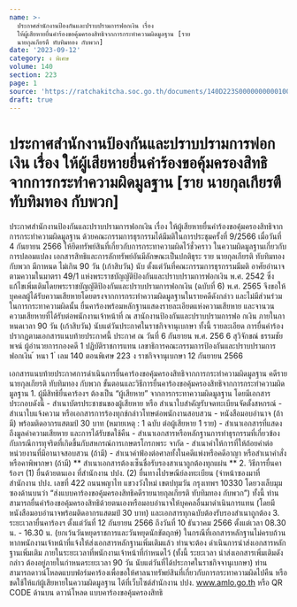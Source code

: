 ```yaml
---
name: >-
  ประกาศสำนักงานป้องกันและปราบปรามการฟอกเงิน เรื่อง
  ให้ผู้เสียหายยื่นคำร้องขอคุ้มครองสิทธิจากการกระทำความผิดมูลฐาน [ราย
  นายกุลเกียรตื ทับทิมทอง กับพวก]
date: '2023-09-12'
category: ง พิเศษ
volume: 140
section: 223
page: 1
source: 'https://ratchakitcha.soc.go.th/documents/140D223S0000000000100.pdf'
draft: true
---
```


# ประกาศสำนักงานป้องกันและปราบปรามการฟอกเงิน เรื่อง ให้ผู้เสียหายยื่นคำร้องขอคุ้มครองสิทธิจากการกระทำความผิดมูลฐาน [ราย นายกุลเกียรตื ทับทิมทอง กับพวก]

ประกาศสำนักงานป้องกันและปราบปรามการฟอกเงิน เรื่อง ให้ผู้เสียหายยื่นคำร้องขอคุ้มครองสิทธิจากการกระทำความผิดมูลฐาน ด้วยคณะกรรมการธุรกรรมได้มีมติในการประชุมครั้งที่ 9/2566 เมื่อวันที่ 4 กันยายน 2566 ให้ยึดทรัพย์สินที่เกี่ยวกับการกระทาความผิดไว้ชั่วคราว ในความผิดมูลฐานเกี่ยวกับการปลอมแปลง เอกสารสิทธิและการลักทรัพย์อันมีลักษณะเป็นปกติธุระ ราย นายกุลเกียรติ ทับทิมทอง กับพวก มีกาหนด ไม่เกิน 90 วัน (เก้าสิบวัน) นับ ตั้งแต่วันที่คณะกรรมการธุรกรรมมีมติ อาศัยอำนาจตามความในมาตรา 49/1 แห่งพระราชบัญญัติป้องกันและปราบปรามการฟอกเงิน พ.ศ. 2542 ซึ่งแก้ไขเพิ่มเติมโดยพระราชบัญญัติป้องกันและปราบปรามการฟอกเงิน (ฉบับที่ 6) พ.ศ. 2565 จึงขอให้บุคคลผู้ได้รับความเสียหายโดยตรงจากการกระทำความผิดมูลฐานในรายคดีดังกล่าว และไม่มีส่วนร่วมในการกระทาความผิดนั้น ยื่นคาร้องพร้อมหลักฐานแสดงรายละเอียดแห่งความเสียหาย และจานวนความเสียหายที่ได้รับต่อพนักงานเจ้าหน้าที่ ณ สานักงานป้องกันและปราบปรามการฟอ กเงิน ภายในกาหนดเวลา 90 วัน (เก้าสิบวัน) นับแต่วันประกาศในราชกิจจานุเบกษา ทั้งนี้ รายละเอียด การยื่นคำร้องปรากฏตามเอกสารแนบท้ายประกาศนี้ ประกาศ ณ วันที่ 6 กันยายน พ.ศ. 256 6 สุวิจักขณ์ ธรรมชัยพจน์ ผู้อำนวยการกองคดี 1 ปฏิบัติราชการแทน เลขาธิการคณะกรรมการป้องกันและปราบปรามการฟอกเงิน ้ หนา 1 ่ เลม 140 ตอนพิเศษ 223 ง ราชกิจจานุเบกษา 12 กันยายน 2566

เอกสารแนบท้ายประกาศการดำเนินการยื่นคาร้องขอคุ้มครองสิทธิจากการกระทำความผิดมูลฐาน คดีรายนายกุลเกียรติ ทับทิมทอง กับพวก ขั้นตอนและวิธีการยื่นคาร้องขอคุ้มครองสิทธิจากการกระทำความผิดมูลฐาน 1. ผู้มีสิทธิยื่นคาร้องฯ ต้องเป็น “ผู้เสียหาย” จากการกระทาความผิดมูลฐาน โดยมีเอกสารประกอบดังนี้ - สำเนาบัตรประชาชนของผู้เสียหาย หรือ สำเนาใบสำคัญรับจดทะเบียนจัดตั้งสหกรณ์ - สำเนาใบแจ้งความ หรือเอกสารการร้องทุกข์กล่าวโทษต่อพนักงานสอบสวน - หนังสือมอบอำนาจ (ถ้ามี) พร้อมติดอากรแสตมป์ 30 บาท (หมายเหตุ : 1 ฉบับ ต่อผู้เสียหาย 1 ราย) - สำเนาเอกสารที่แสดงถึงมูลค่าความเสียหาย และการได้รับชดใช้คืน - สำเนาเอกสารหรือหลักฐานการทำธุรกรรมที่เกี่ยวข้องกับกรณีการทุจริตที่เกิดขึ้นกับสหกรณ์การเกษตรโกรกพระ จากัด - สำเนาคำให้การที่ให้ถ้อยคำต่อหน่วยงานที่มีอานาจสอบสวน (ถ้ามี) - สำเนาคำฟ้องต่อศาลทั้งในคดีแพ่งหรือคดีอาญา หรือสำเนาคำสั่งหรือคาพิพากษา (ถ้ามี) ** สำเนาเอกสารต้องเซ็นชื่อรับรองสาเนาถูกต้องทุกแผ่น ** 2. วิธีการยื่นคาร้องฯ (1) ยื่นด้วยตนเอง ที่สำนักงาน ปปง. (2) ยื่นทางไปรษณีย์ลงทะเบียน (จ่าหน้าซองมาที่ สำนักงาน ปปง. เลขที่ 422 ถนนพญาไท แขวงวังใหม่ เขตปทุมวัน กรุงเทพฯ 10330 โดยวงเล็บมุมซองด้านบนว่า “ส่งแบบคาร้องขอคุ้มครองสิทธิคดีรายนายกุลเกียรติ ทับทิมทอง กับพวก”) ทั้งนี้ ท่านสามารถยื่นคำร้องขอคุ้มครองสิทธิด้วยตนเองหรือมอบอำนาจให้บุคคลอื่นมาดำเนินการแทน (โดยมีหนังสือมอบอำนาจพร้อมติดอากรแสตมป์ 30 บาท) และเอกสารทุกฉบับต้องรับรองสำเนาถูกต้อง 3. ระยะเวลายื่นคาร้องฯ ตั้งแต่วันที่ 12 กันยายน 2566 ถึงวันที่ 10 ธันวาคม 2566 ตั้งแต่เวลา 08.30 น. - 16.30 น. (ยกเว้นวันหยุดราชการและวันหยุดนักขัตฤกษ์) ในกรณีที่เอกสารหลักฐานไม่ครบถ้วน หากพนักงานเจ้าหน้าที่แจ้งให้ส่งเอกสารหลักฐานเพิ่มเติมแล้ว ท่านจะต้อง ดำเนินการนำส่งเอกสารหลักฐานเพิ่มเติม ภายในระยะเวลาที่พนักงานเจ้าหน้าที่กำหนดไว้ (ทั้งนี้ ระยะเวลา นำส่งเอกสารเพิ่มเติมดังกล่าว ต้องอยู่ภายในกำหนดระยะเวลา 90 วัน นับแต่วันที่ได้ประกาศในราชกิจจานุเบกษา) ท่านสามารถดาวน์โหลดแบบฟอร์มคาร้องเพื่อขอให้ศาลนาทรัพย์สินที่เกี่ยวกับการกระทาความผิดไปคืน หรือชดใช้ให้แก่ผู้เสียหายในความผิดมูลฐาน ได้ที่เว็บไซต์สำนักงาน ปปง. www.amlo.go.th หรือ QR CODE ด้านบน ดาวน์โหลด แบบคาร้องขอคุ้มครองสิทธิ
